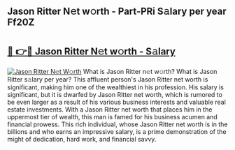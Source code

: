 ## Jason Ritter N𝚎t w𝚘rth - Part-PRi S𝚊lary per year Ff20Z

# <h2><a href="http://gc0av8.nevu.top/?p=Jason+Ritter">🔗 👉🔴 Jason Ritter N𝚎t w𝚘rth - S𝚊lary</a></h2>

[![Jason Ritter N𝚎t W𝚘rth](https://i.imgur.com/Oavwk0R.jpeg)](http://gc0av8.nevu.top/?p=Jason+Ritter)
What is Jason Ritter n𝚎t w𝚘rth? What is Jason Ritter s𝚊lary per year?
This affluent person's Jason Ritter net worth is significant, making him one of the wealthiest in his profession. His salary is significant, but it is dwarfed by Jason Ritter net worth, which is rumored to be even larger as a result of his various business interests and valuable real estate investments. With a Jason Ritter net worth that places him in the uppermost tier of wealth, this man is famed for his business acumen and financial prowess. This rich individual, whose Jason Ritter net worth is in the billions and who earns an impressive salary, is a prime demonstration of the might of dedication, hard work, and financial savvy.
